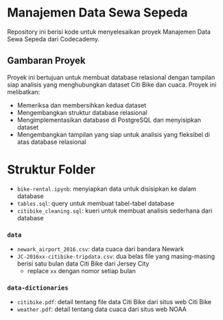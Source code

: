 # Manajemen Data Sewa Sepeda

Repository ini berisi kode untuk menyelesaikan proyek Manajemen Data Sewa Sepeda dari Codecademy.

## Gambaran Proyek

Proyek ini bertujuan untuk membuat database relasional dengan tampilan siap analisis yang menghubungkan dataset Citi Bike dan cuaca. Proyek ini melibatkan:

- Memeriksa dan membersihkan kedua dataset
- Mengembangkan struktur database relasional
- Mengimplementasikan database di PostgreSQL dan menyisipkan dataset
- Mengembangkan tampilan yang siap untuk analisis yang fleksibel di atas database relasional

# Struktur Folder

- `bike-rental.ipynb`: menyiapkan data untuk disisipkan ke dalam database
- `tables.sql`: query untuk membuat tabel-tabel database
- `citibike_cleaning.sql`: kueri untuk membuat analisis sederhana dari database


### `data`
- `newark_airport_2016.csv`: data cuaca dari bandara Newark
- `JC-2016xx-citibike-tripdata.csv`: dua belas file yang masing-masing berisi satu bulan data Citi Bike dari Jersey City
    - replace `xx` dengan nomor setiap bulan

### `data-dictionaries`
- `citibike.pdf`: detail tentang file data Citi Bike dari situs web Citi Bike
- `weather.pdf`: detail tentang data cuaca dari situs web NOAA
